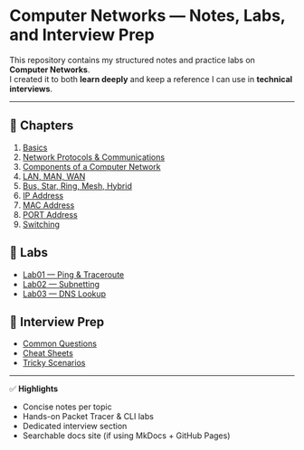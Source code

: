 # Computer Networks — Notes, Labs, and Interview Prep

This repository contains my structured notes and practice labs on **Computer Networks**.  
I created it to both **learn deeply** and keep a reference I can use in **technical interviews**.

---

## 📖 Chapters
<!-- 1. [Basics](./docs/01_basics.md)
2. [Network Protocols & Communications](./docs/02_Network Protocols & Communications.md)
3. [Components of a Computer Network](./docs/03_Components of a Computer Network.md)
4. [LAN ,MAN, WAN](./docs/04_Classification of Computer Networks.md)
5. [Bus , Star, Ring, Mesh, Hybrid](./docs/05_Network Topology.md)
6. [IP Address](./docs/06_Basics of IP Addressing.md)
7. [MAC Address](./docs/07_Basics of MAC Addressing.md)
8. [PORT Address](./docs/08 - Basics of Port Addressing.md)
9. [Switching](./docs/09_Switching Techniques in Computer Networksmd) -->

1. [Basics](./docs/01_basics.md)
2. [Network Protocols & Communications](./docs/02_Network%20Protocols%20%26%20Communications.md)
3. [Components of a Computer Network](./docs/03_Components%20of%20a%20Computer%20Network.md)
4. [LAN, MAN, WAN](./docs/04_Classification%20of%20Computer%20Networks.md)
5. [Bus, Star, Ring, Mesh, Hybrid](./docs/05_Network%20Topology.md)
6. [IP Address](./docs/06_Basics%20of%20IP%20Addressing.md)
7. [MAC Address](./docs/07_Basics%20of%20MAC%20Addressing.md)
8. [PORT Address](./docs/08_Basics%20of%20Port%20Addressing.md)
9. [Switching](./docs/09_Switching%20Techniques%20in%20Computer%20Networks.md)
## 🧪 Labs
- [Lab01 — Ping & Traceroute](./labs/lab01_ping_traceroute.md)
- [Lab02 — Subnetting](./labs/lab02_subnetting.md)
- [Lab03 — DNS Lookup](./labs/lab03_dns_lookup.md)

## 💼 Interview Prep
- [Common Questions](./interview-prep/common_questions.md)
- [Cheat Sheets](./interview-prep/cheat_sheets.md)
- [Tricky Scenarios](./interview-prep/tricky_scenarios.md)

---

✅ **Highlights**
- Concise notes per topic  
- Hands-on Packet Tracer & CLI labs  
- Dedicated interview section  
- Searchable docs site (if using MkDocs + GitHub Pages)
